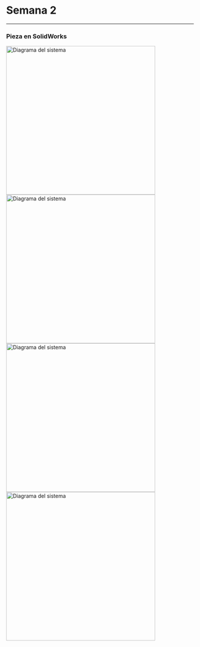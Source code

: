 # Semana 2

---
### Pieza en SolidWorks

<img src="https://anapaumen168.github.io/miportafolio_mecatronica/Proyecto_de_Ingenier%C3%ADa/imagenes/Capturadepantalla(1.2).png" alt="Diagrama del sistema" width="400">

<img src="https://anapaumen168.github.io/miportafolio_mecatronica/Proyecto_de_Ingenier%C3%ADa/imagenes/Capturadepantalla(1.3).png" alt="Diagrama del sistema" width="400">

<img src="https://anapaumen168.github.io/miportafolio_mecatronica/Proyecto_de_Ingenier%C3%ADa/imagenes/Capturadepantalla1.4.png" alt="Diagrama del sistema" width="400">

<img src="https://anapaumen168.github.io/miportafolio_mecatronica/Proyecto_de_Ingenier%C3%ADa/imagenes/Capturadepantalla1.png" alt="Diagrama del sistema" width="400">